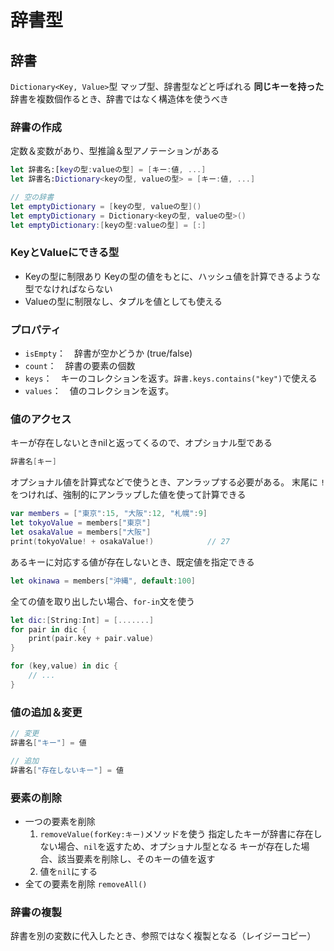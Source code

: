 # 辞書型

## 辞書

`Dictionary<Key, Value>`型
マップ型、辞書型などと呼ばれる
**同じキーを持った**辞書を複数個作るとき、辞書ではなく構造体を使うべき

### 辞書の作成

定数＆変数があり、型推論＆型アノテーションがある

```swift
let 辞書名:[keyの型:valueの型] = [キー:値, ...]
let 辞書名:Dictionary<keyの型, valueの型> = [キー:値, ...]

// 空の辞書
let emptyDictionary = [keyの型, valueの型]()
let emptyDictionary = Dictionary<keyの型, valueの型>()
let emptyDictionary:[keyの型:valueの型] = [:]
```

### KeyとValueにできる型

* Keyの型に制限あり
    Keyの型の値をもとに、ハッシュ値を計算できるような型でなければならない
* Valueの型に制限なし、タプルを値としても使える

### プロパティ

* `isEmpty`：　辞書が空かどうか (true/false)
* `count`：　辞書の要素の個数
* `keys`：　キーのコレクションを返す。`辞書.keys.contains("key")`で使える
* `values`：　値のコレクションを返す。

### 値のアクセス

キーが存在しないときnilと返ってくるので、オプショナル型である

```swift
辞書名[キー]
```

オプショナル値を計算式などで使うとき、アンラップする必要がある。
末尾に `!` をつければ、強制的にアンラップした値を使って計算できる

```swift
var members = ["東京":15, "大阪":12, "札幌":9]
let tokyoValue = members["東京"]
let osakaValue = members["大阪"]
print(tokyoValue! + osakaValue!)            // 27
```

あるキーに対応する値が存在しないとき、既定値を指定できる

```swift
let okinawa = members["沖縄", default:100]
```

全ての値を取り出したい場合、`for-in`文を使う

```swift
let dic:[String:Int] = [.......]
for pair in dic {
    print(pair.key + pair.value)
}

for (key,value) in dic {
    // ...
}
```

### 値の追加＆変更

```swift
// 変更
辞書名["キー"] = 値

// 追加
辞書名["存在しないキー"] = 値
```

### 要素の削除

* 一つの要素を削除
    1. `removeValue(forKey:キー)`メソッドを使う
        指定したキーが辞書に存在しない場合、`nil`を返すため、オプショナル型となる
        キーが存在した場合、該当要素を削除し、そのキーの値を返す
    2. 値を`nil`にする
* 全ての要素を削除
    `removeAll()`

### 辞書の複製

辞書を別の変数に代入したとき、参照ではなく複製となる（レイジーコピー）
